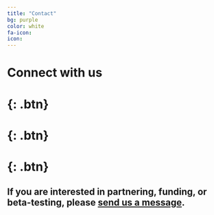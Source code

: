 ```yaml
---
title: "Contact"
bg: purple
color: white
fa-icon:
icon:
---
```


# Connect with us
# [<i class="fa fa-instagram"></i>](https://www.instagram.com/novvacup/){: .btn}
# [<i class="fa fa-facebook"></i>](https://www.facebook.com/novvabio/){: .btn}
# [<i class="fa fa-twitter"></i>](https://twitter.com/novvacup){: .btn}


## If you are interested in partnering, funding, or beta-testing, please [send us a message](https://docs.google.com/forms/d/e/1FAIpQLScifzJhdLoxMJzQrzW_PpSoTOmboWwSMAXXlHY0mqgGV0uW4w/viewform?usp=sf_link).
